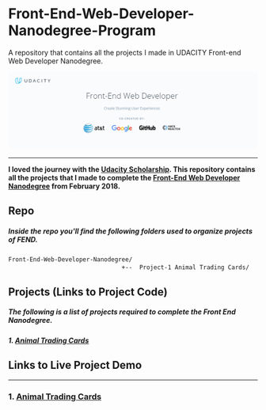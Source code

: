 # Front-End-Web-Developer-Nanodegree-Program
A repository that contains all the projects I made in UDACITY Front-end Web Developer Nanodegree.

![image](header.png)
_________________________
**I loved the journey with the [Udacity Scholarship](https://www.udacity.com/scholarships). This repository contains all the projects that I made to complete the [Front-End Web Developer Nanodegree](https://www.udacity.com/course/nd001) from February 2018.**


## Repo

##### Inside the repo you'll find the following folders used to organize projects of FEND.

```
Front-End-Web-Developer-Nanodegree/
                                +--  Project-1 Animal Trading Cards/

```

## Projects (Links to Project Code)

##### The following is a list of projects required to complete the Front End Nanodegree.

##### 1. [Animal Trading Cards]()



## Links to Live Project Demo
____________________________________________________________________________________________

### 1. [Animal Trading Cards]()
